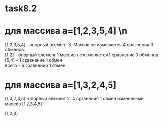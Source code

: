 # task8.2

# для массива a=[1,2,3,5,4] \n

  [1,2,3,5,4] - опорный элемент 3. Массив не изменяется 4 сравнения 0 обменов.  
  [1,2] - опорный элемент 1 массив не изменяется 1 сравнение 0 обменов    
  [5,4] - 1 сравнение 1 обмен  
  всего - 6 сравнений 1 обмен  

# для массива a=[1,3,2,4,5]
[1,3,2,4,5] -опорный элемент 2. 4 сравнения 1 обмен измененный массив [1,2,3,4,5]

[1,2,3]
